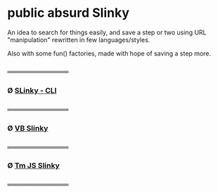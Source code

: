 # __public absurd Slinky__

An idea to search for things easily, and save a step or two using URL "manipulation" rewritten in few languages/styles. 

Also with some fun() factories, made with hope of saving a step more.

### ════════════

### Ø [SLinky - CLI](https://github.com/KayserSoze42/extend.io/tree/main/src/dotNyet/SlinkySearch/VB.NET)

### ════════════

### Ø [VB Slinky](https://github.com/KayserSoze42/extend.io/blob/main/src/dotNyetSlinkySearch/VBSlinky/AnythingGoogleSlinky.vbs)

### ════════════

### Ø [Tm JS Slinky](https://github.com/KayserSoze42/extend.io/blob/main/src/fomoapeiens/Slinky)

### ════════════